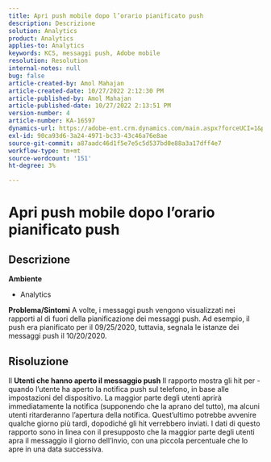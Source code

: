 ```yaml
---
title: Apri push mobile dopo l’orario pianificato push
description: Descrizione
solution: Analytics
product: Analytics
applies-to: Analytics
keywords: KCS, messaggi push, Adobe mobile
resolution: Resolution
internal-notes: null
bug: false
article-created-by: Amol Mahajan
article-created-date: 10/27/2022 2:12:30 PM
article-published-by: Amol Mahajan
article-published-date: 10/27/2022 2:13:51 PM
version-number: 4
article-number: KA-16597
dynamics-url: https://adobe-ent.crm.dynamics.com/main.aspx?forceUCI=1&pagetype=entityrecord&etn=knowledgearticle&id=776f6962-0156-ed11-bba2-6045bd006793
exl-id: 90ca93d6-3a24-4971-bc33-43c46a76e8ae
source-git-commit: a87aadc46d1f5e7e5c5d537bd0e88a3a17dff4e7
workflow-type: tm+mt
source-wordcount: '151'
ht-degree: 3%

---
```


# Apri push mobile dopo l’orario pianificato push

## Descrizione

<b>Ambiente</b>
- Analytics

<b>Problema/Sintomi</b>
A volte, i messaggi push vengono visualizzati nei rapporti al di fuori della pianificazione dei messaggi push. Ad esempio, il push era pianificato per il 09/25/2020, tuttavia, segnala le istanze dei messaggi push il 10/20/2020.


## Risoluzione


Il <b>Utenti che hanno aperto il messaggio push</b> Il rapporto mostra gli hit per - quando l’utente ha aperto la notifica push sul telefono, in base alle impostazioni del dispositivo. La maggior parte degli utenti aprirà immediatamente la notifica (supponendo che la aprano del tutto), ma alcuni utenti ritarderanno l’apertura della notifica. Quest’ultimo potrebbe avvenire qualche giorno più tardi, dopodiché gli hit verrebbero inviati. I dati di questo rapporto sono in linea con il presupposto che la maggior parte degli utenti apra il messaggio il giorno dell’invio, con una piccola percentuale che lo apre in una data successiva.
